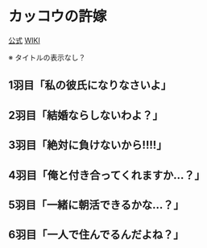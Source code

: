 # カッコウの許嫁

[公式](https://cuckoos-anime.com/) 
[WIKI](https://ja.wikipedia.org/wiki/%E3%82%AB%E3%83%83%E3%82%B3%E3%82%A6%E3%81%AE%E8%A8%B1%E5%AB%81) 

※ タイトルの表示なし？

## 1羽目「私の彼氏になりなさいよ」

## 2羽目「結婚ならしないわよ？」

## 3羽目「絶対に負けないから!!!!」

## 4羽目「俺と付き合ってくれますか…？」

## 5羽目「一緒に朝活できるかな…？」

## 6羽目「一人で住んでるんだよね？」

